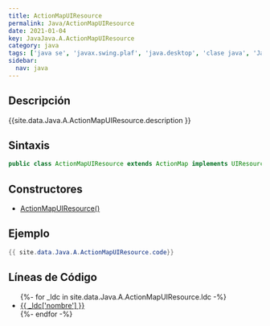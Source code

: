 ```yaml
---
title: ActionMapUIResource
permalink: Java/ActionMapUIResource
date: 2021-01-04
key: JavaJava.A.ActionMapUIResource
category: java
tags: ['java se', 'javax.swing.plaf', 'java.desktop', 'clase java', 'Java 1.3']
sidebar: 
  nav: java
---
```


## Descripción
{{site.data.Java.A.ActionMapUIResource.description }}

## Sintaxis
~~~java
public class ActionMapUIResource extends ActionMap implements UIResource
~~~

## Constructores
* [ActionMapUIResource()](/Java/ActionMapUIResource/ActionMapUIResource/)

## Ejemplo
~~~java
{{ site.data.Java.A.ActionMapUIResource.code}}
~~~

## Líneas de Código
<ul>
{%- for _ldc in site.data.Java.A.ActionMapUIResource.ldc -%}
   <li>
       <a href="{{_ldc['url'] }}">{{ _ldc['nombre'] }}</a>
   </li>
{%- endfor -%}
</ul>
